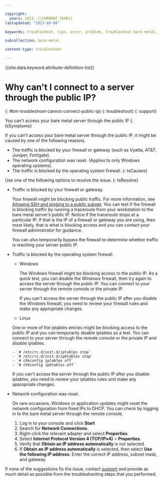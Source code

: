 ```yaml
---

copyright:
  years: 2023, [{CURRENT_YEAR}] 
lastupdated: "2023-09-08"

keywords: troubleshoot, tips, error, problem, troubleshoot bare metal, bare metal troubleshooting

subcollection: bare-metal

content-type: troubleshoot

---
```


{{site.data.keyword.attribute-definition-list}}

# Why can't I connect to a server through the public IP?
{: #bm-troubleshoot-cannot-connect-public-ip}
{: troubleshoot}
{: support}

You can't access your bare metal server through the public IP
{: tsSymptoms}

If you can't access your bare metal server through the public IP, it might be caused by one of the following reasons.

- The traffic is blocked by your firewall or gateway (such as Vyatta, AT&T, Juniper, Fortigate).
- The network configuration was reset. (Applies to only Windows operating systems).
- The traffic is blocked by the operating system firewall.
{: tsCauses}

Use one of the following options to resolve the issue.
{: tsResolve}

- Traffic is blocked by your firewall or gateway.

   Your firewall might be blocking public traffic. For more information, see [Allowing SSH and pinging to a public subnet](https://cloud.ibm.com/docs/vsrx?topic=vsrx-allowing-ssh-and-pinging-to-a-public-subnet). You can test if the firewall is blocking traffic by running a traceroute from your workstation to the bare metal server’s public IP. Notice if the traceroute stops at a particular IP. If that is the IP of a firewall or gateway you are using, then most likely, that is what is blocking access and you can contact your firewall administrator for guidance.

   You can also temporarily bypass the firewall to determine whether traffic is reaching your server public IP.

- Traffic is blocked by the operating system firewall.

   - Windows

      The Windows firewall might be blocking access to the public IP. As a quick test, you can disable the Windows firewall, then try again to access the server through the public IP. You can connect to your server through the remote console or the private IP.

      If you can't access the server through the public IP after you disable the Windows firewall, you need to review your firewall rules and make any appropriate changes.

   - Linux

   One or more of the iptables entries might be blocking access to the public IP and you can temporarily disable iptables as a test. You can connect to your server through the remote console or the private IP and disable iptables.

      - `# /etc/rc.d/init.d/iptables stop`
      - `# /etc/rc.d/init.d/ip6tables stop`
      - `# chkconfig iptables off`
      - `# chkconfig ip6tables off`

   If you can't access the server through the public IP after you disable iptables, you need to review your iptables rules and make any appropriate changes.

- Network configuration was reset.

   On rare occasions, Windows or application updates might reset the network configuration from fixed IPs to DHCP. You can check by logging in to the bare metal server through the remote console.

   1. Log in to your console and click **Start**
   1. Search for **Network Connections**.
   1. Right-click the relevant adapter and select **Properties**.
   1. Select **Internet Protocol Version 4 (TCP/IPv4)** > **Properties**.
   1. Verify that **Obtain an IP address automatically** is not selected.
   1. If **Obtain an IP address automatically** is selected, then select **Use the following IP address**. Enter the correct IP address, subnet mask, and gateway.

If none of the suggestions fix the issue, contact [support](/docs/bare-metal?topic=bare-metal-gettinghelp) and provide as much detail as possible from the troubleshooting steps that you performed.
